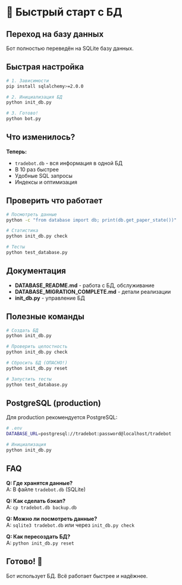 # 🚀 Быстрый старт с БД

## Переход на базу данных

Бот полностью переведён на SQLite базу данных.

## Быстрая настройка

```bash
# 1. Зависимости
pip install sqlalchemy>=2.0.0

# 2. Инициализация БД
python init_db.py

# 3. Готово!
python bot.py
```

## Что изменилось?

**Теперь:**
- `tradebot.db` - вся информация в одной БД
- В 10 раз быстрее 
- Удобные SQL запросы
- Индексы и оптимизация

## Проверить что работает

```bash
# Посмотреть данные
python -c "from database import db; print(db.get_paper_state())"

# Статистика
python init_db.py check

# Тесты
python test_database.py
```

## Документация

- **DATABASE_README.md** - работа с БД, обслуживание
- **DATABASE_MIGRATION_COMPLETE.md** - детали реализации
- **init_db.py** - управление БД

## Полезные команды

```bash
# Создать БД
python init_db.py

# Проверить целостность
python init_db.py check

# Сбросить БД (ОПАСНО!)
python init_db.py reset

# Запустить тесты
python test_database.py
```

## PostgreSQL (production)

Для production рекомендуется PostgreSQL:

```bash
# .env
DATABASE_URL=postgresql://tradebot:password@localhost/tradebot

# Инициализация
python init_db.py
```

## FAQ

**Q: Где хранятся данные?**  
A: В файле `tradebot.db` (SQLite)

**Q: Как сделать бэкап?**  
A: `cp tradebot.db backup.db`

**Q: Можно ли посмотреть данные?**  
A: `sqlite3 tradebot.db` или через `init_db.py check`

**Q: Как пересоздать БД?**  
A: `python init_db.py reset`

## Готово! 🎉

Бот использует БД. Всё работает быстрее и надёжнее.
